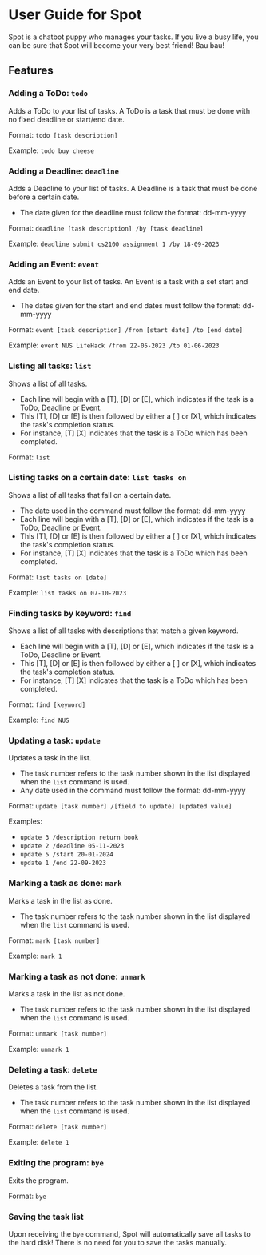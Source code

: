 # User Guide for Spot

Spot is a chatbot puppy who manages your tasks. If you live a busy life, you can be sure that Spot will become your very best friend! Bau bau!

## Features

### Adding a ToDo: `todo`

Adds a ToDo to your list of tasks. A ToDo is a task that must be done with no fixed deadline or start/end date.

Format:
`todo [task description]`

Example: 
`todo buy cheese`

### Adding a Deadline: `deadline`

Adds a Deadline to your list of tasks. A Deadline is a task that must be done before a certain date.
- The date given for the deadline must follow the format: dd-mm-yyyy

Format:
`deadline [task description] /by [task deadline]`

Example:
`deadline submit cs2100 assignment 1 /by 18-09-2023`

### Adding an Event: `event`

Adds an Event to your list of tasks. An Event is a task with a set start and end date.
- The dates given for the start and end dates must follow the format: dd-mm-yyyy

Format:
`event [task description] /from [start date] /to [end date]`

Example:
`event NUS LifeHack /from 22-05-2023 /to 01-06-2023`

### Listing all tasks: `list`

Shows a list of all tasks.
- Each line will begin with a [T], [D] or [E], which indicates if the task is a ToDo, Deadline or Event.
- This [T], [D] or [E] is then followed by either a [ ] or [X], which indicates the task's completion status.
- For instance, [T] [X] indicates that the task is a ToDo which has been completed.

Format:
`list`

### Listing tasks on a certain date: `list tasks on`

Shows a list of all tasks that fall on a certain date.
- The date used in the command must follow the format: dd-mm-yyyy
- Each line will begin with a [T], [D] or [E], which indicates if the task is a ToDo, Deadline or Event.
- This [T], [D] or [E] is then followed by either a [ ] or [X], which indicates the task's completion status.
- For instance, [T] [X] indicates that the task is a ToDo which has been completed.

Format:
`list tasks on [date]`

Example:
`list tasks on 07-10-2023`

### Finding tasks by keyword: `find`

Shows a list of all tasks with descriptions that match a given keyword.
- Each line will begin with a [T], [D] or [E], which indicates if the task is a ToDo, Deadline or Event.
- This [T], [D] or [E] is then followed by either a [ ] or [X], which indicates the task's completion status.
- For instance, [T] [X] indicates that the task is a ToDo which has been completed.

Format:
`find [keyword]`

Example:
`find NUS`

### Updating a task: `update`

Updates a task in the list.
- The task number refers to the task number shown in the list displayed when the `list` command is used.
- Any date used in the command must follow the format: dd-mm-yyyy

Format:
`update [task number] /[field to update] [updated value]`

Examples:
- `update 3 /description return book`
- `update 2 /deadline 05-11-2023`
- `update 5 /start 20-01-2024`
- `update 1 /end 22-09-2023`

### Marking a task as done: `mark`

Marks a task in the list as done. 
- The task number refers to the task number shown in the list displayed when the `list` command is used.

Format:
`mark [task number]`

Example:
`mark 1`

### Marking a task as not done: `unmark`

Marks a task in the list as not done. 
- The task number refers to the task number shown in the list displayed when the `list` command is used.

Format:
`unmark [task number]`

Example:
`unmark 1`

### Deleting a task: `delete`

Deletes a task from the list. 
- The task number refers to the task number shown in the list displayed when the `list` command is used.

Format:
`delete [task number]`

Example:
`delete 1`

### Exiting the program: `bye`

Exits the program.

Format:
`bye`

### Saving the task list

Upon receiving the `bye` command, Spot will automatically save all tasks to the hard disk! There is no need for you to save the tasks manually.